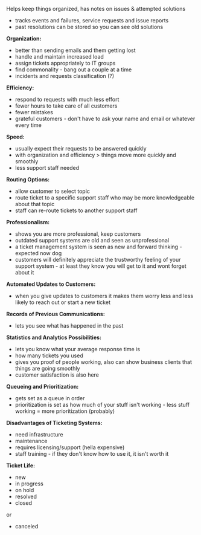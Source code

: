 Helps keep things organized, has notes on issues & attempted solutions

- tracks events and failures, service requests and issue reports
- past resolutions can be stored so you can see old solutions

  

**Organization:**

- better than sending emails and them getting lost
- handle and maintain increased load
- assign tickets appropriately to IT groups
- find commonality - bang out a couple at a time
- incidents and requests classification (?)
  

  

**Efficiency:**

- respond to requests with much less effort
- fewer hours to take care of all customers
- fewer mistakes
- grateful customers - don't have to ask your name and email or whatever every time

  

**Speed:**

- usually expect their requests to be answered quickly
- with organization and efficiency > things move more quickly and smoothly
- less support staff needed
  

  

**Routing Options:**

- allow customer to select topic
- route ticket to a specific support staff who may be more knowledgeable about that topic
- staff can re-route tickets to another support staff

  

**Professionalism:**

- shows you are more professional, keep customers
- outdated support systems are old and seen as unprofessional
- a ticket management system is seen as new and forward thinking - expected now dog
- customers will definitely appreciate the trustworthy feeling of your support system - at least they know you will get to it and wont forget about it
  

  

**Automated Updates to Customers:**

- when you give updates to customers it makes them worry less and less likely to reach out or start a new ticket

  

**Records of Previous Communications:**

- lets you see what has happened in the past

  

**Statistics and Analytics Possibilities:**

- lets you know what your average response time is
- how many tickets you used
- gives you proof of people working, also can show business clients that things are going smoothly
- customer satisfaction is also here
  

  

**Queueing and Prioritization:**

- gets set as a queue in order
- prioritization is set as how much of your stuff isn't working - less stuff working = more prioritization (probably)
  

  

**Disadvantages of Ticketing Systems:**

- need infrastructure
- maintenance
- requires licensing/support (hella expensive)
- staff training - if they don't know how to use it, it isn't worth it

  

**Ticket Life:**

- new
- in progress
- on hold
- resolved
- closed

or

- canceled